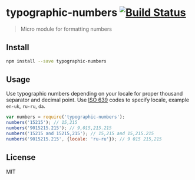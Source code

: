 # typographic-numbers [![Build Status][travis-image]][travis-url]

> Micro module for formatting numbers

## Install

```sh
npm install --save typographic-numbers
```

## Usage

Use typographic numbers depending on your locale for proper thousand separator and decimal point.
Use [ISO 639][iso-639] codes to specify locale, example `en-uk`, `ru-ru`, `da`.

```js
var numbers = require('typographic-numbers');
numbers('15215'); // 15,215
numbers('9015215.215'); // 9,015,215.215
numbers('15215 and 15215,215'); // 15,215 and 15,215.215
numbers('9015215.215', {locale: 'ru-ru'}); // 9 015 215,215
```

## License

MIT

[travis-url]: https://travis-ci.org/andrepolischuk/typographic-numbers
[travis-image]: https://travis-ci.org/andrepolischuk/typographic-numbers.svg?branch=master

[iso-639]: http://www.wikiwand.com/en/List_of_ISO_639-1_codes
